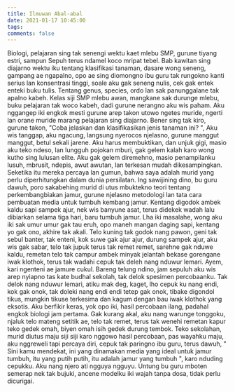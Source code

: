 ```yaml
---
title: Ilmuwan Abal-abal
date: 2021-01-17 10:45:00
tags:
comments: false
---
```

Biologi, pelajaran sing tak senengi wektu kaet mlebu SMP, gurune tiyang estri, sampun Sepuh terus ndamel koco mripat tebel. Bab kawitan sing diajarno wektu iku tentang klasifikasi tanaman, dasare wong seneng, gampang ae ngapalno, opo ae sing diomongno ibu guru tak rungokno kanti serius lan konsentrasi tinggi, soale aku gak seneng nulis, cek gak entek enteki buku tulis. Tentang genus, species, ordo lan sak panunggalane tak apalno kabeh.
Kelas siji SMP mlebu awan, mangkane sak durunge mlebu, buku pelajaran tak woco kabeh,  dadi gurune nerangno aku wis paham.
Aku nggangep iki engkok mesti gurune arep takon utowo ngetes muride, ngerti lan orane muride marang pelajaran sing diajarno. Bener sing tak kiro, gurune takon,
"Coba jelaskan dan klasifikasikan jenis tanaman ini? ",
Aku wis tanggap, aku ngacung, langsung nyerocos njelasno, gurune manggut manggut, betul sekali jarene.
Aku harus membuktikan, dan unjuk gigi, masio aku teko ndeso, lan lungguh pojokan mburi, gak gelem kalah karo wong kutho sing lulusan elite. Aku gak gelem diremehno, masio penampilanku lusuh, mbrusit, ndepis, awut awutan, lan terkesan mudah dikesampingkan.
Seketika itu mereka percaya lan gumun, bahwa saya adalah murid yang perlu diperhitungkan dalam dunia persilatan.
Ing sawijining dino, bu guru dawuh, poro sakabehing murid di utus mbuktekno teori tentang perkembangbiakan jamur, gurune njelasno metodologi lan tata cara pembuatan media untuk tumbuh kembang jamur.
Kentang digodok ambek kaldu sapi sampek ajur, nek wis banyune asat, terus didekek wadah lalu dibiarkan selama tiga hari, baru tumbuh jamur.
Lha iki masalahe, wong aku iki sak umur umur gak tau eruh, opo maneh mangan daging sapi, kentang yo gak ono, akhire tak akali.
Telo kuning tak godok nang pawon, geni tak sebul banter, tak enteni, kok suwe gak ajur ajur, durung sampek ajur, aku wis gak sabar, telo tak jupuk terus tak remet remet, sarehne gak nduwe kaldu, remetan telo tak campur ambek minyak jelantah bekase gorengane iwak klothok, terus tak wadahi cepuk tak deleh nang nduwur lemari.
Ayem, kari ngenteni ae jamure cukul.
Bareng telung ndino, jam sepuluh aku wis arep nyiapno tas kate budhal sekolah, tak delok spesimen percobaanku.
Tak delok nang nduwur lemari, atiku mak deg, kaget, lho cepuk ku nang endi, kok gak onok, tak doleki nang endi endi tetep gak onok, tibake digondol tikus, mungkin tikuse terkesima dan kagum dengan bau iwak klothok yang eksotis.
Aku berfikir keras, yok opo iki, hasil percobaan ilang, padahal engkok biologi jam pertama. Gak kurang akal, aku nang warunge tonggoku, njaluk telo mateng setitik ae, telo tak remet, terus tak wenehi remetan kapur teko gedek omah, biyen omah isih gedek durung tembok.
Teko sekolahan, murid diutus maju siji siji karo nggowo hasil percobaan, pas wayahku maju, aku nggreweli tapi percaya diri, cepuk tak paringno ibu guru, terus dawuh,
" Sini kamu mendekat, ini yang dinamakan media yang ideal untuk jamur tumbuh, itu yang putih putih, itu adalah jamur yang tumbuh ", karo nduding cepukku.
Aku nang njero ati ngguya ngguyu.
Untung bu guru mboten semerap nek tak bujuki, ancene modelku iki wajah tanpa dosa, tidak perlu dicurigai.
